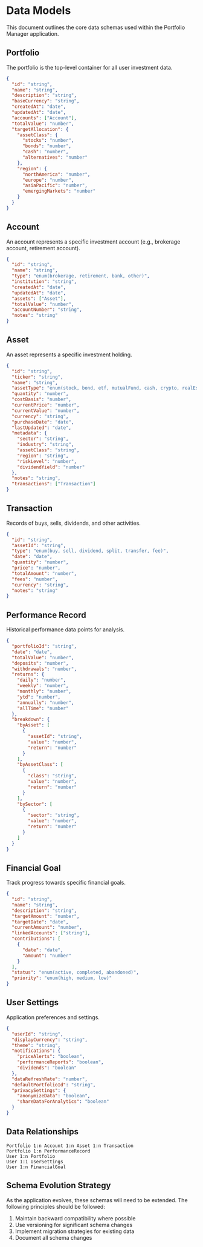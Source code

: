 # Data Models

This document outlines the core data schemas used within the Portfolio Manager application.

## Portfolio

The portfolio is the top-level container for all user investment data.

```json
{
  "id": "string",
  "name": "string",
  "description": "string",
  "baseCurrency": "string",
  "createdAt": "date",
  "updatedAt": "date",
  "accounts": ["Account"],
  "totalValue": "number",
  "targetAllocation": {
    "assetClass": {
      "stocks": "number",
      "bonds": "number",
      "cash": "number",
      "alternatives": "number"
    },
    "region": {
      "northAmerica": "number",
      "europe": "number",
      "asiaPacific": "number",
      "emergingMarkets": "number"
    }
  }
}
```

## Account

An account represents a specific investment account (e.g., brokerage account, retirement account).

```json
{
  "id": "string",
  "name": "string",
  "type": "enum(brokerage, retirement, bank, other)",
  "institution": "string",
  "createdAt": "date",
  "updatedAt": "date",
  "assets": ["Asset"],
  "totalValue": "number",
  "accountNumber": "string",
  "notes": "string"
}
```

## Asset

An asset represents a specific investment holding.

```json
{
  "id": "string",
  "ticker": "string",
  "name": "string",
  "assetType": "enum(stock, bond, etf, mutualFund, cash, crypto, realEstate, other)",
  "quantity": "number",
  "costBasis": "number",
  "currentPrice": "number",
  "currentValue": "number",
  "currency": "string",
  "purchaseDate": "date",
  "lastUpdated": "date",
  "metadata": {
    "sector": "string",
    "industry": "string",
    "assetClass": "string",
    "region": "string",
    "riskLevel": "number",
    "dividendYield": "number"
  },
  "notes": "string",
  "transactions": ["Transaction"]
}
```

## Transaction

Records of buys, sells, dividends, and other activities.

```json
{
  "id": "string",
  "assetId": "string",
  "type": "enum(buy, sell, dividend, split, transfer, fee)",
  "date": "date",
  "quantity": "number",
  "price": "number",
  "totalAmount": "number",
  "fees": "number",
  "currency": "string",
  "notes": "string"
}
```

## Performance Record

Historical performance data points for analysis.

```json
{
  "portfolioId": "string",
  "date": "date",
  "totalValue": "number",
  "deposits": "number",
  "withdrawals": "number",
  "returns": {
    "daily": "number",
    "weekly": "number",
    "monthly": "number",
    "ytd": "number",
    "annually": "number",
    "allTime": "number"
  },
  "breakdown": {
    "byAsset": [
      {
        "assetId": "string",
        "value": "number",
        "return": "number"
      }
    ],
    "byAssetClass": [
      {
        "class": "string",
        "value": "number",
        "return": "number"
      }
    ],
    "bySector": [
      {
        "sector": "string",
        "value": "number",
        "return": "number"
      }
    ]
  }
}
```

## Financial Goal

Track progress towards specific financial goals.

```json
{
  "id": "string",
  "name": "string",
  "description": "string",
  "targetAmount": "number",
  "targetDate": "date",
  "currentAmount": "number",
  "linkedAccounts": ["string"],
  "contributions": [
    {
      "date": "date",
      "amount": "number"
    }
  ],
  "status": "enum(active, completed, abandoned)",
  "priority": "enum(high, medium, low)"
}
```

## User Settings

Application preferences and settings.

```json
{
  "userId": "string",
  "displayCurrency": "string",
  "theme": "string",
  "notifications": {
    "priceAlerts": "boolean",
    "performanceReports": "boolean",
    "dividends": "boolean"
  },
  "dataRefreshRate": "number",
  "defaultPortfolioId": "string",
  "privacySettings": {
    "anonymizeData": "boolean",
    "shareDataForAnalytics": "boolean"
  }
}
```

## Data Relationships

```
Portfolio 1:n Account 1:n Asset 1:n Transaction
Portfolio 1:n PerformanceRecord
User 1:n Portfolio
User 1:1 UserSettings
User 1:n FinancialGoal
```

## Schema Evolution Strategy

As the application evolves, these schemas will need to be extended. The following principles should be followed:

1. Maintain backward compatibility where possible
2. Use versioning for significant schema changes
3. Implement migration strategies for existing data
4. Document all schema changes